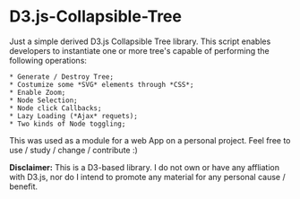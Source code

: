 # D3.js-Collapsible-Tree
Just a simple derived D3.js Collapsible Tree library. This script enables developers to instantiate one or more tree's capable of performing the following operations:
```
* Generate / Destroy Tree;
* Costumize some *SVG* elements through *CSS*;
* Enable Zoom;
* Node Selection;
* Node click Callbacks;
* Lazy Loading (*Ajax* requets);
* Two kinds of Node toggling;
```

This was used as a module for a web App on a personal project. Feel free to use / study / change / contribute :)

**Disclaimer:** This is a D3-based library. I do not own or have any affliation with D3.js, nor do I intend to promote any material for any personal cause / benefit.
